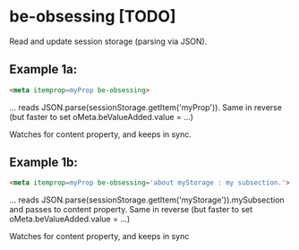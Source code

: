 # be-obsessing [TODO]

Read and update session storage (parsing via JSON).

## Example 1a:

```html
<meta itemprop=myProp be-obsessing>
```

... reads JSON.parse(sessionStorage.getItem('myProp')).  Same in reverse (but faster to set oMeta.beValueAdded.value = ...)

Watches for content property, and keeps in sync.

## Example 1b:

```html
<meta itemprop=myProp be-obsessing='about myStorage : my subsection.'>
```

... reads JSON.parse(sessionStorage.getItem('myStorage')).mySubsection and passes to content property.  Same in reverse (but faster to set oMeta.beValueAdded.value = ...)

Watches for content property, and keeps in sync 